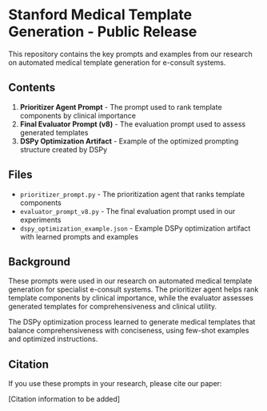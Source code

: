 # Stanford Medical Template Generation - Public Release

This repository contains the key prompts and examples from our research on automated medical template generation for e-consult systems.

## Contents

1. **Prioritizer Agent Prompt** - The prompt used to rank template components by clinical importance
2. **Final Evaluator Prompt (v8)** - The evaluation prompt used to assess generated templates
3. **DSPy Optimization Artifact** - Example of the optimized prompting structure created by DSPy

## Files

- `prioritizer_prompt.py` - The prioritization agent that ranks template components
- `evaluator_prompt_v8.py` - The final evaluation prompt used in our experiments
- `dspy_optimization_example.json` - Example DSPy optimization artifact with learned prompts and examples

## Background

These prompts were used in our research on automated medical template generation for specialist e-consult systems. The prioritizer agent helps rank template components by clinical importance, while the evaluator assesses generated templates for comprehensiveness and clinical utility.

The DSPy optimization process learned to generate medical templates that balance comprehensiveness with conciseness, using few-shot examples and optimized instructions.

## Citation

If you use these prompts in your research, please cite our paper:

[Citation information to be added]